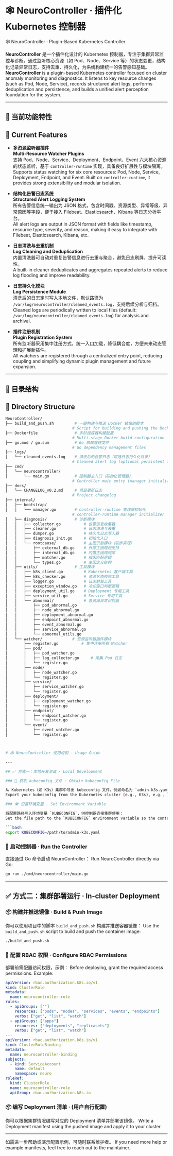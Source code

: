 # 🕸️ NeuroController · 插件化 Kubernetes 控制器  
🕸️ NeuroController · Plugin-Based Kubernetes Controller

**NeuroController** 是一个插件化设计的 Kubernetes 控制器，专注于集群异常监控与诊断。通过监听核心资源（如 Pod、Node、Service 等）的状态变更，结构化记录异常日志，支持去重、持久化，为系统构建统一的告警感知基础。  
**NeuroController** is a plugin-based Kubernetes controller focused on cluster anomaly monitoring and diagnostics. It listens to key resource changes (such as Pod, Node, Service), records structured alert logs, performs deduplication and persistence, and builds a unified alert perception foundation for the system.

---

## 🧠 当前功能特性  
## 🧠 Current Features

- **多资源监听器插件**  
  **Multi-Resource Watcher Plugins**  
  支持 Pod、Node、Service、Deployment、Endpoint、Event 六大核心资源的状态监听，基于 `controller-runtime` 实现，具备良好扩展性与模块隔离。  
  Supports status watching for six core resources: Pod, Node, Service, Deployment, Endpoint, and Event. Built on `controller-runtime`, it provides strong extensibility and modular isolation.

- **结构化告警日志系统**  
  **Structured Alert Logging System**  
  所有告警信息统一输出为 JSON 格式，包含时间戳、资源类型、异常等级、异常原因等字段，便于接入 Filebeat、Elasticsearch、Kibana 等日志分析平台。  
  All alert logs are output in JSON format with fields like timestamp, resource type, severity, and reason, making it easy to integrate with Filebeat, Elasticsearch, Kibana, etc.

- **日志清洗与去重机制**  
  **Log Cleaning and Deduplication**  
  内置清洗器可自动对重复告警信息进行去重与聚合，避免日志刷屏，提升可读性。  
  A built-in cleaner deduplicates and aggregates repeated alerts to reduce log flooding and improve readability.

- **日志持久化模块**  
  **Log Persistence Module**  
  清洗后的日志定时写入本地文件，默认路径为 `/var/log/neurocontroller/cleaned_events.log`，支持后续分析与归档。  
  Cleaned logs are periodically written to local files (default: `/var/log/neurocontroller/cleaned_events.log`) for analysis and archival.

- **插件注册机制**  
  **Plugin Registration System**  
  所有监听器采用集中注册方式，统一入口加载，降低耦合度，方便未来动态管理和扩展新插件。  
  All watchers are registered through a centralized entry point, reducing coupling and simplifying dynamic plugin management and future expansion.

---

## 📁 目录结构  
## 📁 Directory Structure

```bash
NeuroController/
├── build_and_push.sh         # 一键构建与推送 Docker 镜像的脚本  
                             # Script for building and pushing the Docker image
├── Dockerfile                # 多阶段容器构建配置  
                             # Multi-stage Docker build configuration
├── go.mod / go.sum           # Go 依赖管理文件  
                             # Go dependency management files
├── logs/
│   └── cleaned_events.log    # 清洗后的告警日志（可选日志持久化目录）  
                             # Cleaned alert log (optional persistent log output)
├── cmd/
│   └── neurocontroller/
│       └── main.go           # 控制器主入口（初始化管理器）  
                             # Controller main entry (manager initializer)
├── docs/
│   └── CHANGELOG_v0.2.md     # 项目更新日志  
                             # Project changelog
├── internal/
│   ├── bootstrap/
│   │   └── manager.go        # controller-runtime 管理器初始化  
                             # controller-runtime manager initializer
│   ├── diagnosis/            # 诊断模块  
│   │   ├── collector.go          # 告警信息收集器  
│   │   ├── cleaner.go            # 日志清洗与去重  
│   │   ├── dumper.go             # 持久化日志写入器  
│   │   ├── diagnosis_init.go     # 初始化入口  
│   │   └── rootcause/            # 主因识别模块（初步实现）  
│   │       ├── external_db.go    # 外部主因规则支持  
│   │       ├── internal_db.go    # 内置主因规则库  
│   │       ├── matcher.go        # 根因匹配逻辑  
│   │       └── types.go          # 主因定义结构  
│   ├── utils/                # 工具模块  
│   │   ├── k8s_client.go         # Kubernetes 客户端工具  
│   │   ├── k8s_checker.go        # 资源状态校验工具  
│   │   ├── logger.go             # 日志封装工具  
│   │   ├── exception_window.go   # 冷却窗口判断逻辑  
│   │   ├── deployment_util.go    # Deployment 专用工具  
│   │   ├── service_util.go       # Service 专用工具  
│   │   └── abnormal/             # 各资源异常识别器  
│   │       ├── pod_abnormal.go  
│   │       ├── node_abnormal.go  
│   │       ├── deployment_abnormal.go  
│   │       ├── endpoint_abnormal.go  
│   │       ├── event_abnormal.go  
│   │       ├── service_abnormal.go  
│   │       └── abnormal_utils.go  
│   └── watcher/             # 资源监听器插件模块  
│       ├── register.go          # 集中注册所有 Watcher  
│       ├── pod/
│       │   ├── pod_watcher.go  
│       │   ├── log_collector.go     # 采集 Pod 日志  
│       │   └── register.go  
│       ├── node/
│       │   ├── node_watcher.go  
│       │   └── register.go  
│       ├── service/
│       │   ├── service_watcher.go  
│       │   └── register.go  
│       ├── deployment/
│       │   ├── deployment_watcher.go  
│       │   └── register.go  
│       ├── endpoint/
│       │   ├── endpoint_watcher.go  
│       │   └── register.go  
│       └── event/
│           ├── event_watcher.go  
│           └── register.go  



# 🕸️ NeuroController 使用说明 · Usage Guide

---

## ✅ 方式一：本地开发测试 · Local Development

### 📂 获取 kubeconfig 文件 · Obtain kubeconfig File

从 Kubernetes（如 K3s）集群中导出 kubeconfig 文件，例如命名为 `admin-k3s.yaml`。
Export your kubeconfig from the Kubernetes cluster (e.g., K3s), e.g., `admin-k3s.yaml`.

### 🛠️ 设置环境变量 · Set Environment Variable

将配置路径写入环境变量 `KUBECONFIG`，供控制器连接集群使用：
Set the file path to the `KUBECONFIG` environment variable so the controller can connect to the cluster:

```bash
export KUBECONFIG=/path/to/admin-k3s.yaml
```

### 🚀 启动控制器 · Run the Controller

直接通过 Go 命令启动 NeuroController：
Run NeuroController directly via Go:

```bash
go run ./cmd/neurocontroller/main.go
```

---

## ✅ 方式二：集群部署运行 · In-cluster Deployment

### 📦 构建并推送镜像 · Build & Push Image

你可以使用项目中的脚本 `build_and_push.sh` 构建并推送容器镜像：
Use the `build_and_push.sh` script to build and push the container image:

```bash
./build_and_push.sh
```

### 📜 配置 RBAC 权限 · Configure RBAC Permissions

部署前需配置访问权限，示例：
Before deploying, grant the required access permissions. Example:

```yaml
apiVersion: rbac.authorization.k8s.io/v1
kind: ClusterRole
metadata:
  name: neurocontroller-role
rules:
  - apiGroups: [""]
    resources: ["pods", "nodes", "services", "events", "endpoints"]
    verbs: ["get", "list", "watch"]
  - apiGroups: ["apps"]
    resources: ["deployments", "replicasets"]
    verbs: ["get", "list", "watch"]
---
apiVersion: rbac.authorization.k8s.io/v1
kind: ClusterRoleBinding
metadata:
  name: neurocontroller-binding
subjects:
  - kind: ServiceAccount
    name: default
    namespace: neuro
roleRef:
  kind: ClusterRole
  name: neurocontroller-role
  apiGroup: rbac.authorization.k8s.io
```

### 📦 编写 Deployment 清单 · (用户自行配置)

你可以根据集群情况编写对应的 Deployment 清单并部署该镜像。
Write a Deployment manifest using the pushed image and apply it to your cluster.

---

如需进一步帮助或演示配置示例，可随时联系维护者。
If you need more help or example manifests, feel free to reach out to the maintainer.
